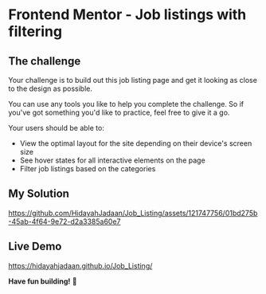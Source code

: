 # Frontend Mentor - Job listings with filtering

## The challenge

Your challenge is to build out this job listing page and get it looking as close to the design as possible.

You can use any tools you like to help you complete the challenge. So if you've got something you'd like to practice, feel free to give it a go.

Your users should be able to:

- View the optimal layout for the site depending on their device's screen size
- See hover states for all interactive elements on the page
- Filter job listings based on the categories

## My Solution





https://github.com/HidayahJadaan/Job_Listing/assets/121747756/01bd275b-45ab-4f64-9e72-d2a3385a60e7

## Live Demo

https://hidayahjadaan.github.io/Job_Listing/



**Have fun building!** 🚀
